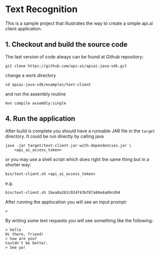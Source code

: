 # Text Recognition

This is a sample project that illustrates the way to create a simple api.ai
client application.

## 1. Checkout and build the source code

The last version of code always can be found at Github repository:

    git clone https://github.com/api-ai/apiai-java-sdk.git

change a work directory

    cd apiai-java-sdk/examples/text-client

and run the assembly routine

    mvn compile assembly:single

## 4. Run the application

After build is complete you should have a runnable JAR file in the `target`
directory. It could be run directly by calling java

    java -jar target/text-client-jar-with-dependencies.jar \
        <api_ai_access_token>

or you may use a shell script which does right the same thing but in a shorter
way:

    bin/text-client.sh <api_ai_access_token>

e.g.

    bin/text-client.sh 1bea0a262c924f43bf87a88e4a69cd94

After running the applocation you will see an input prompt:

    > 

By writing some text requests you will see something like the following:

    > hello
    Hi there, friend!
    > how are you?
    Couldn't be better.
    > See ya!


